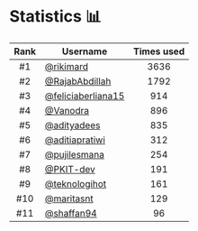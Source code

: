 # Statistics 📊

|Rank|Username|Times used|
:--------:|--------|:--------:|
|#1|[@rikimard](https://github.com/rikimard)|3636|
|#2|[@RajabAbdillah](https://github.com/RajabAbdillah)|1792|
|#3|[@feliciaberliana15](https://github.com/feliciaberliana15)|914|
|#4|[@Vanodra](https://github.com/Vanodra)|896|
|#5|[@adityadees](https://github.com/adityadees)|835|
|#6|[@aditiapratiwi](https://github.com/aditiapratiwi)|312|
|#7|[@pujilesmana](https://github.com/pujilesmana)|254|
|#8|[@PKIT-dev](https://github.com/PKIT-dev)|191|
|#9|[@teknologihot](https://github.com/teknologihot)|161|
|#10|[@maritasnt](https://github.com/maritasnt)|129|
|#11|[@shaffan94](https://github.com/shaffan94)|96|

